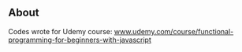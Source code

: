 ## About

Codes wrote for Udemy course: www.udemy.com/course/functional-programming-for-beginners-with-javascript

